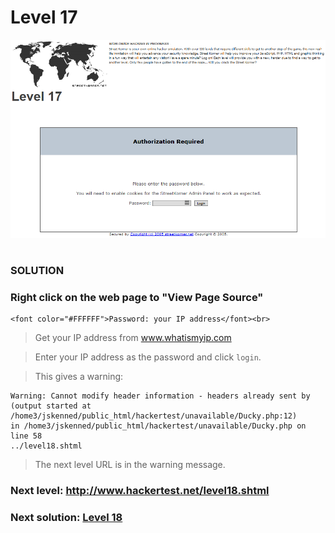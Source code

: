 # Level 17

![Alt text](level17.PNG?raw=true)

#
### SOLUTION
 
### Right click on the web page to "View Page Source"

	<font color="#FFFFFF">Password: your IP address</font><br>
	
> Get your IP address from www.whatismyip.com

> Enter your IP address as the password and click `login`.

> This gives a warning:

	Warning: Cannot modify header information - headers already sent by 
	(output started at /home3/jskenned/public_html/hackertest/unavailable/Ducky.php:12) 
	in /home3/jskenned/public_html/hackertest/unavailable/Ducky.php on line 58
	../level18.shtml 

> The next level URL is in the warning message.

### Next level: http://www.hackertest.net/level18.shtml

### Next solution: [Level 18](/Level%2018/)
